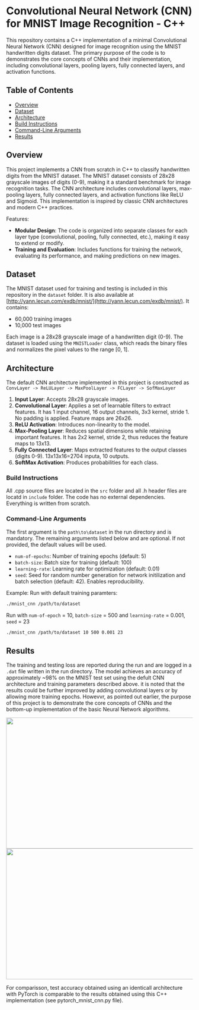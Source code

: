 # Convolutional Neural Network (CNN) for MNIST Image Recognition - C++

This repository contains a C++ implementation of a minimal Convolutional Neural Network (CNN) designed for image recognition using the MNIST handwritten digits dataset. The primary purpose of the code is to demonstrates the core concepts of CNNs and their implementation, including convolutional layers, pooling layers, fully connected layers, and activation functions.

## Table of Contents

- [Overview](#overview)
- [Dataset](#dataset)
- [Architecture](#architecture)
- [Build Instructions](#build-instructions)
- [Command-Line Arguments](#command-line-arguments)
- [Results](#results)

## Overview

This project implements a CNN from scratch in C++ to classify handwritten digits from the MNIST dataset. The MNIST dataset consists of 28x28 grayscale images of digits (0-9), making it a standard benchmark for image recognition tasks. The CNN architecture includes convolutional layers, max-pooling layers, fully connected layers, and activation functions like ReLU and Sigmoid. This implementation is inspired by classic CNN architectures and modern C++ practices.

Features:

- **Modular Design**: The code is organized into separate classes for each layer type (convolutional, pooling, fully connected, etc.), making it easy to extend or modify.
- **Training and Evaluation**: Includes functions for training the network, evaluating its performance, and making predictions on new images.

## Dataset

The MNIST dataset used for training and testing is included in this repository in the `dataset` folder. It is also available at [http://yann.lecun.com/exdb/mnist/](http://yann.lecun.com/exdb/mnist/). It contains:

- 60,000 training images
- 10,000 test images

Each image is a 28x28 grayscale image of a handwritten digit (0-9). The dataset is loaded using the `MNISTLoader` class, which reads the binary files and normalizes the pixel values to the range [0, 1].

## Architecture

The default CNN architecture implemented in this project is constructed as `ConvLayer -> ReLULayer -> MaxPoolLayer -> FCLayer -> SofMaxLayer`

1. **Input Layer**: Accepts 28x28 grayscale images.
2. **Convolutional Layer**: Applies a set of learnable filters to extract features. It has 1 input channel, 16 output channels, 3x3 kernel, stride 1. No padding is applied. Feature maps are 26x26.
3. **ReLU Activation**: Introduces non-linearity to the model.
4. **Max-Pooling Layer**: Reduces spatial dimensions while retaining important features. It has 2x2 kernel, stride 2, thus reduces the feature maps to 13x13.
5. **Fully Connected Layer**: Maps extracted features to the output classes (digits 0-9). 13x13x16=2704 inputa, 10 outputs. 
6. **SoftMax Activation**: Produces probabilities for each class.

### Build Instructions

All .cpp source files are located in the `src` folder and all .h header files are locatd in `include` folder. The code has no external dependencies. Everything is written from scratch.

### Command-Line Arguments

The first argument is the `path\to\dataset` in the run directory and is mandatory. The remaining arguments listed below and are optional. If not provided, the default values will be used. 
- `num-of-epochs`: Number of training epochs (default: 5)
- `batch-size`: Batch size for training (default: 100)
- `learning-rate`: Learning rate for optimization (default: 0.01)
- `seed`: Seed for random number generation for network initilization and batch selection (default: 42). Enables reproducibility. 

Example: Run with default training paramters:

```bash
./mnist_cnn /path/to/dataset 
```
Run with `num-of-epoch` = 10, `batch-size` = 500 and `learning-rate` = 0.001, `seed` = 23
```bash
./mnist_cnn /path/to/dataset 10 500 0.001 23
```

## Results

The training and testing loss are reported during the run and are logged in a `.dat` file written in the run directory. The model achieves an accuracy of approximately ~98% on the MNIST test set using the defult CNN architecture and training parameters described above. it is noted that the results could be further improved by adding convolutional layers or by allowing more training epochs. Howevvr, as pointed out earlier, the purpose of this project is to demonstrate the core concepts of CNNs and the bottom-up implementation of the basic Neural Network algorithms. 

<div align="center">

<img src="https://github.com/user-attachments/assets/519d99af-6a05-47b4-8902-ae3add075ef1" width="600" height="352">
<img src="https://github.com/user-attachments/assets/d50b8d5d-7cc9-4ee4-9204-ee3147cd34bb" width="600" height="352">
</div>

For comparisson, test accuracy obtained using an identicall architecture with PyTorch is comparable to the results obtained using this C++ implementation (see pytorch_mnist_cnn.py file).
